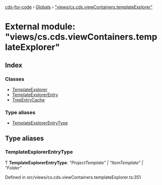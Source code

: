 [cds-for-code](../README.md) › [Globals](../globals.md) › ["views/cs.cds.viewContainers.templateExplorer"](_views_cs_cds_viewcontainers_templateexplorer_.md)

# External module: "views/cs.cds.viewContainers.templateExplorer"

## Index

### Classes

* [TemplateExplorer](../classes/_views_cs_cds_viewcontainers_templateexplorer_.templateexplorer.md)
* [TemplateExplorerEntry](../classes/_views_cs_cds_viewcontainers_templateexplorer_.templateexplorerentry.md)
* [TreeEntryCache](../classes/_views_cs_cds_viewcontainers_templateexplorer_.treeentrycache.md)

### Type aliases

* [TemplateExplorerEntryType](_views_cs_cds_viewcontainers_templateexplorer_.md#templateexplorerentrytype)

## Type aliases

###  TemplateExplorerEntryType

Ƭ **TemplateExplorerEntryType**: *"ProjectTemplate" | "ItemTemplate" | "Folder"*

Defined in src/views/cs.cds.viewContainers.templateExplorer.ts:351

